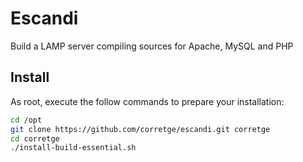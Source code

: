 Escandi
=======

Build a LAMP server compiling sources for Apache, MySQL and PHP

Install
-------
As root, execute the follow commands to prepare your installation:
```bash
cd /opt
git clone https://github.com/corretge/escandi.git corretge
cd corretge
./install-build-essential.sh
```

